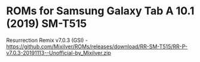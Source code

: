# ROMs for Samsung Galaxy Tab A 10.1 (2019) SM-T515
Resurrection Remix v7.0.3 (GSI) - https://github.com/Mixilver/ROMs/releases/download/RR-SM-T515/RR-P-v7.0.3-20191113--Unofficial-by_Mixilver.zip
